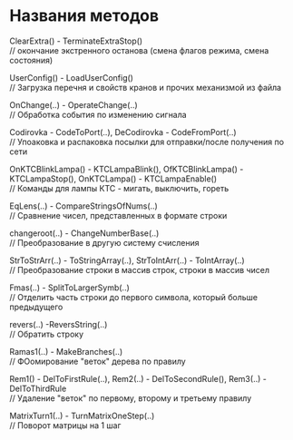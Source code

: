 # Названия методов    
  
ClearExtra() - TerminateExtraStop()  
// окончание экстренного останова (смена флагов режима, смена состояния)  

UserConfig() - LoadUserConfig()  
// Загрузка перечня и свойств кранов и прочих механизмой из файла  

OnChange(..) - OperateChange(..)  
// Обработка события по изменению сигнала  
  
Codirovka  - CodeToPort(..), DeCodirovka - CodeFromPort(..)  
// Упоаковка и распаковка посылки для отправки/после получения по сети  

OnKTCBlinkLampa() - KTCLampaBlink(),    OfKTCBlinkLampa() - KTCLampaStop(),     OnKTCLampa() - KTCLampaEnable()   
// Команды для лампы КТС - мигать, выключить, гореть  
  
EqLens(..) - CompareStringsOfNums(..)  
// Сравнение чисел, представленных в формате строки  
  
changeroot(..) - ChangeNumberBase(..)  
// Преобразование в другую систему счисления  
  
 StrToStrArr(..) - ToStringArray(..), StrToIntArr(..) - ToIntArray(..)  
 // Преобразование строки в массив строк,  строки в массив чисел  
  
 Fmas(..) - SplitToLargerSymb(..)  
// Отделить часть строки до первого символа, который больше предыдущего  
  
 revers(..) -ReversString(..)  
// Обратить строку  
  
Ramas1(..) - MakeBranches(..)  
// ФОомирование "веток" дерева по правилу  
  
Rem1() - DelToFirstRule(..), Rem2(..) - DelToSecondRule(), Rem3(..) - DelToThirdRule   
// Удаление "веток" по первому, второму и третьему правилу   
   
MatrixTurn1(..) - TurnMatrixOneStep(..)   
// Поворот матрицы на 1 шаг    





